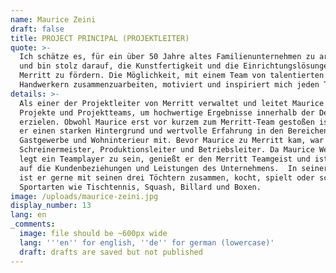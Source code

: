 ```yaml
---
name: Maurice Zeini
draft: false
title: PROJECT PRINCIPAL (PROJEKTLEITER)
quote: >-
  Ich schätze es, für ein über 50 Jahre altes Familienunternehmen zu arbeiten
  und bin stolz darauf, die Kunstfertigkeit und die Einrichtungslösungen von
  Merritt zu fördern. Die Möglichkeit, mit einem Team von talentierten
  Handwerkern zusammenzuarbeiten, motiviert und inspiriert mich jeden Tag.
details: >-
  Als einer der Projektleiter von Merritt verwaltet und leitet Maurice Zeini
  Projekte und Projektteams, um hochwertige Ergebnisse innerhalb der Deadline zu
  erzielen. Obwohl Maurice erst vor kurzem zum Merritt-Team gestoßen ist, bringt
  er einen starken Hintergrund und wertvolle Erfahrung in den Bereichen Yachten,
  Gastgewerbe und Wohninterieur mit. Bevor Maurice zu Merritt kam, war er
  Schreinermeister, Produktionsleiter und Betriebsleiter. Da Maurice Wert darauf
  legt ein Teamplayer zu sein, genießt er den Merritt Teamgeist und ist stolz
  auf die Kundenbeziehungen und Leistungen des Unternehmens.  In seiner Freizeit
  ist er gerne mit seinen drei Töchtern zusammen, kocht, spielt oder schaut
  Sportarten wie Tischtennis, Squash, Billard und Boxen.
image: /uploads/maurice-zeini.jpg
display_number: 13
lang: en
_comments:
  image: file should be ~600px wide
  lang: '''en'' for english, ''de'' for german (lowercase)'
  draft: drafts are saved but not published
---
```

